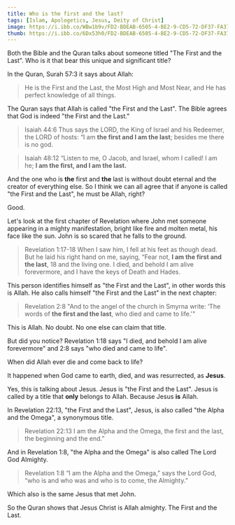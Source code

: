 ```yaml
---
title: Who is the first and the last?
tags: [Islam, Apologetics, Jesus, Deity of Christ]
image: https://i.ibb.co/WBw1b9v/FD2-BDEAB-6505-4-BE2-9-CD5-72-DF37-FA378-E.jpg
thumb: https://i.ibb.co/6Dx53h0/FD2-BDEAB-6505-4-BE2-9-CD5-72-DF37-FA378-E.jpg
---
```


Both the Bible and the Quran talks about someone titled "The First and the Last". Who is it that bear this unique and significant title? 

In the Quran, Surah 57:3 it says about Allah:

> He is the First and the Last, the Most High and Most Near, and He has perfect knowledge of all things.

The Quran says that Allah is called "the First and the Last". The Bible agrees that God is indeed "the First and the Last."

> Isaiah 44:6 Thus says the LORD, the King of Israel and his Redeemer, the LORD of hosts: “I am **the first and I am the last**; besides me there is no god.

> Isaiah 48:12 “Listen to me, O Jacob, and Israel, whom I called! I am he; **I am the first, and I am the last.**

And the one who is **the** first and **the** last is without doubt eternal and the creator of everything else. So I think we can all agree that if anyone is called "the First and the Last", he must be Allah, right?

Good.

Let's look at the first chapter of Revelation where John met someone appearing in a mighty manifestation, bright like fire and molten metal, his face like the sun. John is so scared that he falls to the ground.

> Revelation 1:17-18 When I saw him, I fell at his feet as though dead. But he laid his right hand on me, saying, “Fear not, **I am the first and the last**, 18 and the living one. I died, and behold I am alive forevermore, and I have the keys of Death and Hades.

This person identifies himself as "the First and the Last", in other words this is Allah. He also calls himself "the First and the Last" in the next chapter:

> Revelation 2:8 "And to the angel of the church in Smyrna write: ‘The words of **the first and the last**, who died and came to life.'"

This is Allah. No doubt. No one else can claim that title.

But did you notice? Revelation 1:18 says "I died, and behold I am alive forevermore" and 2:8 says "who died and came to life". 

When did Allah ever die and come back to life?

It happened when God came to earth, died, and was resurrected, as **Jesus**.

Yes, this is talking about Jesus. Jesus is "the First and the Last". Jesus is called by a title that **only** belongs to Allah. Because Jesus **is** Allah.

In Revelation 22:13, "the First and the Last", Jesus, is also called "the Alpha and the Omega", a synonymous title. 

> Revelation 22:13 I am the Alpha and the Omega, the first and the last, the beginning and the end.”

And in Revelation 1:8, "the Alpha and  the Omega" is also called The Lord God Almighty.

> Revelation 1:8 “I am the Alpha and the Omega,” says the Lord God, “who is and who was and who is to come, the Almighty.”

Which also is the same Jesus that met John.

So the Quran shows that Jesus Christ is Allah almighty. The First and the Last.

